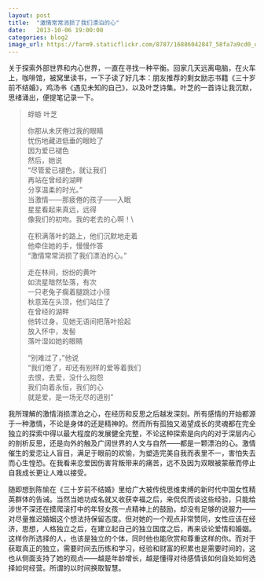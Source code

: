 ```yaml
---
layout: post
title:  "激情常常消损了我们漂泊的心"
date:   2013-10-06 19:00:00
categories: blog2
image_url: https://farm9.staticflickr.com/8787/16886042847_58fa7a9cd0_o.jpg
---
```


关于探索外部世界和内心世界，一直在寻找一种平衡。回家几天远离电脑，在火车上，咖啡馆，被窝里读书，一下子读了好几本：朋友推荐的剩女励志书籍《三十岁前不结婚》，鸡汤书《遇见未知的自己》，以及叶芝诗集。叶芝的一首诗让我沉默，思绪涌出，便提笔记录一下。



> 蜉蝣 叶芝
>
> 你那从未厌倦过我的眼睛 \
> 忧伤地藏进低垂的眼睑了 \
> 因为爱已褪色 \
> 然后，她说 \
> “尽管爱已褪色，就让我们 \
> 再站在曾经的湖畔 \
> 分享温柔的时光。” \
> 当激情——那疲倦的孩子——入眠 \
> 星星看起来真远，远得 \
> 像我们的初吻。我的老去的心啊！\
>
> 在积满落叶的路上，他们沉默地走着 \
> 他牵住她的手，慢慢作答 \
> “激情常常消损了我们漂泊的心。” 
>
> 走在林间，纷纷的黄叶 \
> 如流星暗然坠落，有次 \
> 一只老兔子瘸着腿跳过小径 \
> 秋意笼在头顶，他们站住了 \
> 在曾经的湖畔 \
> 他转过身，见她无语间把落叶拾起 \
> 放入怀中，发髻 \
> 落叶湿如她的眼睛 
>
>“别难过了，”他说 \
>“我们倦了，却还有别样的爱等着我们 \
>去恨，去爱，没什么抱怨 \
>我们向着永恒，我们的心 \
>就是爱，是一场无尽的道别”


我所理解的激情消损漂泊之心，在经历和反思之后越发深刻。所有感情的开始都源于一种激情，不论是身体的还是精神的。然而所有孤独又渴望成长的灵魂都在完全独立的探索中得以最大程度的发展健全完整，不论这种探索是向内的对于深层内心的剖析反思，还是向外的触及广阔世界的人文与自然——都是一颗漂泊的心。激情催生的爱恋让人盲目，满足于眼前的欢愉，为塑造完美自我而表里不一，害怕失去而心生惶恐。在我看来恋爱因伤害背叛带来的痛苦，远不及因为双眼被蒙蔽而停止自我成长更让人难以接受。

随即想到陈愉在《三十岁前不结婚》里给广大被传统思维束缚的新时代中国女性精英群体的告诫。当然当她功成名就又收获幸福之后，来侃侃而谈这些经验，只能给涉世不深还在摸爬滚打中的年轻女孩一点精神上的鼓励，却没有足够的说服力——对尽量推迟婚姻这个想法持保留态度。但对她的一个观点非常赞同，女性应该在经济，思想，人格独立之后，在建立起自己的独立国度之后，再来谈论爱情和婚姻。这样你所选择的人，也该是独立的个体，同时他也能欣赏和尊重这样的你。而对于获取真正的独立，需要时间去历练和学习，经验和财富的积累也是需要时间的，这也从侧面支持了她的观点——越是年龄增长，越是懂得对待感情该如何自处如何选择如何经营。所谓的以时间换取智慧。